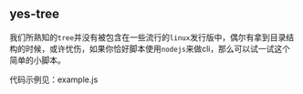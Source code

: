 ## yes-tree

我们所熟知的`tree`并没有被包含在一些流行的`linux`发行版中，偶尔有拿到目录结构的时候，或许忧伤，如果你恰好脚本使用`nodejs`来做cli，那么可以试一试这个简单的小脚本。

代码示例见：example.js